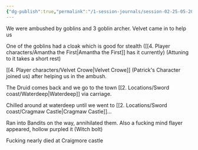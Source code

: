 ```yaml
---
{"dg-publish":true,"permalink":"/1-session-journals/session-02-25-05-2024-huge-skip/"}
---
```


We were ambushed by goblins and 3 goblin archer. Velvet came in to help us

One of the goblins had a cloak which is good for stealth ([[4. Player characters/Amantha the First\|Amantha the First]] has it currently)
(Attuning to it takes a short rest)

[[4. Player characters/Velvet Crowe\|Velvet Crowe]] (Patrick's Character joined us) after helping us in the ambush.

The Druid comes back and we go to the town [[2. Locations/Sword coast/Waterdeep\|Waterdeep]] via carriage.

Chilled around at waterdeep until we went to [[2. Locations/Sword coast/Cragmaw Castle\|Cragmaw Castle]]...

Ran into Bandits on the way, annihilated them. Also a fucking mind flayer appeared, hollow purpled it (Witch bolt)

Fucking nearly died at Craigmore castle





 








